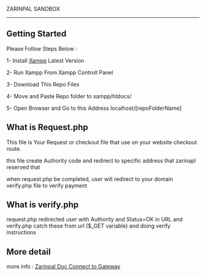ZARINPAL SANDBOX

---

## Getting Started

Please Follow Steps Below : <br/>

1- Install <a href="https://www.apachefriends.org/download.html">Xampp</a> Latest Version <br/>

2- Run Xampp From Xampp Controll Panel<br/>

3- Download This Repo Files

4- Move and Paste Repo folder to xampp/htdocs/

5- Open Browser and Go to this Address localhost/[repoFolderName]

## What is Request.php

This file is Your Request or checkout file that use on your website checkout route.

this file create Authority code and redirect to specific address that zarinapl reserved that

when request.php be completed, user will redirect to your domain verify.php file to verify payment

## What is verify.php

request.php redirected user with Authority and Status=OK in URL and verify.php catch these from url ($\_GET variable) and doing verify instructions

## More detail

more info : <a href="https://www.zarinpal.com/docs/paymentGateway/connectToGateway.html">Zarinpal Doc Connect to Gateway</a>
